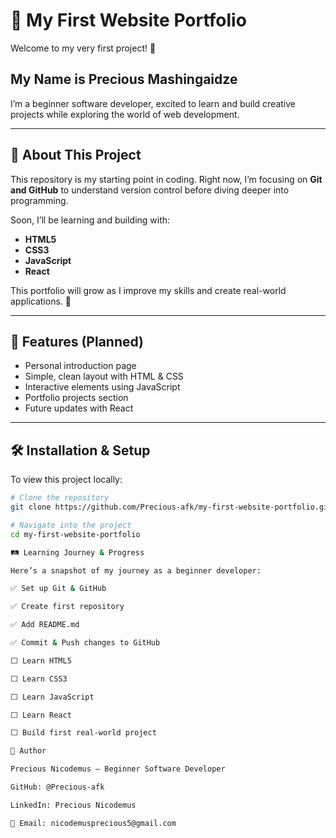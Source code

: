# 🌱 My First Website Portfolio

Welcome to my very first project! 🎉  

## My Name is Precious Mashingaidze

I’m a beginner software developer, excited to learn and build creative projects while exploring the world of web development.

---

## 📖 About This Project

This repository is my starting point in coding. Right now, I’m focusing on **Git and GitHub** to understand version control before diving deeper into programming.  

Soon, I’ll be learning and building with:

- **HTML5**
- **CSS3**
- **JavaScript**
- **React**

This portfolio will grow as I improve my skills and create real-world applications. 🚀

---

## 🚀 Features (Planned)

- Personal introduction page  
- Simple, clean layout with HTML & CSS  
- Interactive elements using JavaScript  
- Portfolio projects section  
- Future updates with React  

---

## 🛠️ Installation & Setup

To view this project locally:

```bash
# Clone the repository
git clone https://github.com/Precious-afk/my-first-website-portfolio.git

# Navigate into the project
cd my-first-website-portfolio

🛤️ Learning Journey & Progress

Here’s a snapshot of my journey as a beginner developer:

✅ Set up Git & GitHub

✅ Create first repository

✅ Add README.md

✅ Commit & Push changes to GitHub

⬜ Learn HTML5

⬜ Learn CSS3

⬜ Learn JavaScript

⬜ Learn React

⬜ Build first real-world project

👤 Author

Precious Nicodemus – Beginner Software Developer

GitHub: @Precious-afk

LinkedIn: Precious Nicodemus

📧 Email: nicodemusprecious5@gmail.com
